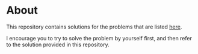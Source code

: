 # About

This repository contains solutions for the problems that are listed [here](https://gist.github.com/apatelia/ede085b2235ee2e0f03c267293e66a57).

I encourage you to try to solve the problem by yourself first, and then refer to the solution provided in this repository.
